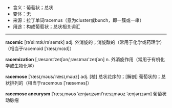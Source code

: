 - <span class="definition">含义：葡萄状；总状</span>
- <span class="definition">变体：无</span>
- <span class="definition">来源：拉丁单词racemus（意为cluster或bunch，即一簇或一串）</span>
- <span class="definition">用途：构成葡萄状；总状相关词汇</span>

---

<span class="vocabulary">**racemic**</span> [rəˈsiːmɪk/rəˈsemɪk] adj. 外消旋的；消旋酸的（常用于化学或药理学）（相当于racemoid [ˈræsɪˌmɔɪd]）

<span class="vocabulary">**racemization**</span> [ˌræsəmɪˈzeɪʃən/ˌræsɪmaɪ'zeɪʃən] n. 外消旋作用（常用于有机化学或生物化学）

<span class="vocabulary">**racemose**</span> [ˈræsɪˌməʊs/ˈræsɪˌməʊz] adj. [植] 总状花序的；[解剖] 葡萄状的；总状排列的（相当于racemous [ˈræsəməs]）

<span class="vocabulary">**racemose aneurysm**</span> [ˈræsɪˌməʊs ˈænjərɪzəm/ˈræsɪˌməʊz ˈænjərɪzəm] 葡萄状动脉瘤

